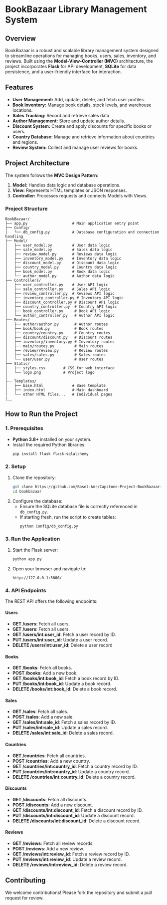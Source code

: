 # BookBazaar Library Management System

## Overview
BookBazaar is a robust and scalable library management system designed to streamline operations for managing books, users, sales, inventory, and reviews. Built using the **Model-View-Controller (MVC)** architecture, the project incorporates **Flask** for API development, **SQLite** for data persistence, and a user-friendly interface for interaction.

## Features
- **User Management:** Add, update, delete, and fetch user profiles.
- **Book Inventory:** Manage book details, stock levels, and warehouse locations.
- **Sales Tracking:** Record and retrieve sales data.
- **Author Management:** Store and update author details.
- **Discount System:** Create and apply discounts for specific books or users.
- **Country Database:** Manage and retrieve information about countries and regions.
- **Review System:** Collect and manage user reviews for books.

## Project Architecture
The system follows the **MVC Design Pattern**:
1. **Model:** Handles data logic and database operations.
2. **View:** Represents HTML templates or JSON responses.
3. **Controller:** Processes requests and connects Models with Views.

### Project Structure
```
BookBazaar/
├── app.py                    # Main application entry point
├── Config/
│   └── db_config.py          # Database configuration and connection handling
├── Model/
│   ├── user_model.py         # User data logic
│   ├── sale_model.py         # Sales data logic
│   ├── review_model.py       # Reviews data logic
│   ├── inventory_model.py    # Inventory data logic
│   ├── discount_model.py     # Discount data logic
│   ├── country_model.py      # Country data logic
│   ├── book_model.py         # Book data logic
│   └── author_model.py       # Author data logic
├── Controllers/
│   ├── user_controller.py    # User API logic
│   ├── sale_controller.py    # Sales API logic
│   ├── review_controller.py  # Reviews API logic
│   ├── inventory_controller.py # Inventory API logic
│   ├── discount_controller.py # Discount API logic
│   ├── country_controller.py  # Country API logic
│   ├── book_controller.py     # Book API logic
│   └── author_controller.py   # Author API logic
├── Routes/
│   ├── author/author.py       # Author routes
│   ├── book/book.py           # Book routes 
│   ├── country/country.py     # Country routes
│   ├── discount/discount.py   # Discount routes
│   ├── inventory/inventory.py # Inventory routes 
│   ├── main/routes.py         # Main routes 
│   ├── review/review.py       # Review routes
│   ├── sales/sales.py         # Sales routes 
│   └── user/user.py           # User routes
├── Static/
│   ├── styles.css        # CSS for web interface
│   └── logo.png          # Project logo
│
├── Templates/
│   ├── base.html             # Base template
│   ├── index.html            # Main dashboard
│   └── other HTML files...   # Individual pages
|__
```

## How to Run the Project

### 1. Prerequisites
- **Python 3.8+** installed on your system.
- Install the required Python libraries:
  ```bash
  pip install flask flask-sqlalchemy
  ```

### 2. Setup
1. Clone the repository:
   ```bash
   git clone https://github.com/Basel-Amr/Capstone-Project-BookBazaar-Pro.git
   cd bookbazaar
   ```
2. Configure the database:
   - Ensure the SQLite database file is correctly referenced in `db_config.py`.
   - If starting fresh, run the script to create tables:
     ```bash
     python Config/db_config.py
     ```

### 3. Run the Application
1. Start the Flask server:
   ```bash
   python app.py
   ```
2. Open your browser and navigate to:
   ```text
   http://127.0.0.1:5000/
   ```

### 4. API Endpoints
The REST API offers the following endpoints:

#### Users
- **GET /users**: Fetch all users.
- **GET /users**: Fetch all users.
- **GET /users/int:user_id**: Fetch a user record by ID.
- **PUT /users/int:user_id:** Update a user record.
- **DELETE /users/int:user_id**: Delete a user record

#### Books
- **GET /books**: Fetch all books.
- **POST /books**: Add a new book.
- **GET /books/int:book_id**: Fetch a book record by ID.
- **PUT /books/int:book_id**: Update a book record.
- **DELETE /books/int:book_id**: Delete a book record.

#### Sales
- **GET /sales**: Fetch all sales.
- **POST /sales**: Add a new sale.
- **GET /sales/int:sale_id**: Fetch a sales record by ID.
- **PUT /sales/int:sale_id**: Update a sales record.
- **DELETE /sales/int:sale_id**: Delete a sales record.

#### Countries
- **GET /countries**: Fetch all countries.
- **POST /countries**: Add a new country.
- **GET /countries/int:country_id**: Fetch a country record by ID.
- **PUT /countries/int:country_id**: Update a country record.
- **DELETE /countries/int:country_id**: Delete a country record.

#### Discounts
- **GET /discounts**: Fetch all discounts.
- **POST /discounts**: Add a new discount.
- **GET /discounts/int:discount_id**: Fetch a discount record by ID.
- **PUT /discounts/int:discount_id**: Update a discount record.
- **DELETE /discounts/int:discount_id**: Delete a discount record.

#### Reviews
- **GET /reviews**: Fetch all review records.
- **POST /reviews**: Add a new review.
- **GET /reviews/int:review_id**: Fetch a review record by ID.
- **PUT /reviews/int:review_id**: Update a review record.
- **DELETE /reviews/int:review_id**: Delete a review record.

## Contributing
We welcome contributions! Please fork the repository and submit a pull request for review.

